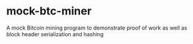 # mock-btc-miner
A mock Bitcoin mining program to demonstrate proof of work as well as block header serialization and hashing
